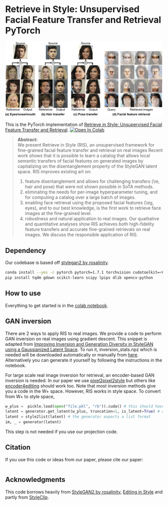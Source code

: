 # Retrieve in Style: Unsupervised Facial Feature Transfer and Retrieval PyTorch
![](ris_teaser.png)

This is the PyTorch implementation of [Retrieve in Style: Unsupervised Facial Feature Transfer and Retrieval](). [![Open In Colab](https://colab.research.google.com/assets/colab-badge.svg)](https://colab.research.google.com/github/mchong6/RetrieveInStyle/blob/main/RIS_colab.ipynb)


>**Abstract:**<br>
>We present Retrieve in Style (RIS), an unsupervised framework for fine-grained facial feature transfer and retrieval on real images Recent work shows that it is possible to learn a catalog that allows local semantic transfers of facial features on generated images by capitalizing on the disentanglement property of the StyleGAN latent space. RIS improves existing art on: 
>1) feature disentanglement and allows for challenging transfers (\ie, hair and pose) that were not shown possible in SoTA methods.
>2) eliminating the needs for per-image hyperparameter tuning, and for computing a catalog over a large batch of images.
>3) enabling face retrieval using the proposed facial features (\eg, eyes), and to our best knowledge, is the first work to retrieve face images at the fine-grained level.
>4) robustness and natural application to real images. 
>Our qualitative and quantitative analyses show RIS achieves both high-fidelity feature transfers and accurate fine-grained retrievals on real images. 
>We discuss the responsible application of RIS.

## Dependency
Our codebase is based off [stylegan2 by rosalinity](https://github.com/rosinality/stylegan2-pytorch). 
```bash
conda install --yes -c pytorch pytorch=1.7.1 torchvision cudatoolkit=<CUDA_VERSION>
pip install tqdm gdown scikit-learn scipy lpips dlib opencv-python
```

## How to use
Everything to get started is in the [colab notebook](https://colab.research.google.com/github/mchong6/RetrieveInStyle/blob/main/RIS_colab.ipynb).

## GAN inversion
There are 2 ways to apply RIS to real images. We provide a code to perform GAN inversion on real images using gradient descent. This snippet is adapted from [Improving Inversion and Generation Diversity in StyleGAN using a Gaussianized Latent Space](https://arxiv.org/abs/2009.06529). To run it, inversion_stats.npz which is needed will be downloaded automatically or manually from [here](https://drive.google.com/drive/folders/1OvXPzT4SqJcZWWjsRNyU2m35AaMP6eq0?usp=sharing). Alternatively you can generate it yourself by following the instructions in the notebook.

For large scale real image inversion for retrieval, an encoder-based GAN inversion is needed. In our paper we use [pixel2pixel2style](https://github.com/eladrich/pixel2style2pixel) but others like [encoder4editing](https://github.com/omertov/encoder4editing) should work too. Note that most inversion methods give you a code in the W+ space. However, RIS works in style space. To convert from W+ to style space, 

```python
w_plus =  pickle.load(open("file.pkl", "rb")).cuda() # this should have shape of [b, 18, 512]
latent = generator.get_latent(w_plus, truncation=1, is_latent=True) # convert to style space.
latent = style2list(latent) # the generator expects a list format
im, _ = generator(latent)
```
This step is not needed if you use our projection code.

## Citation
If you use this code or ideas from our paper, please cite our paper:
```
```

## Acknowledgments
This code borrows heavily from [StyleGAN2 by rosalinity](https://github.com/rosinality/stylegan2-pytorch), [Editing in Style](https://github.com/IVRL/GANLocalEditing) and partly from [StyleClip](https://github.com/orpatashnik/StyleCLIP).

